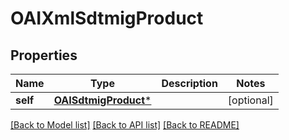 # OAIXmlSdtmigProduct

## Properties
Name | Type | Description | Notes
------------ | ------------- | ------------- | -------------
**self** | [**OAISdtmigProduct***](OAISdtmigProduct.md) |  | [optional] 

[[Back to Model list]](../README.md#documentation-for-models) [[Back to API list]](../README.md#documentation-for-api-endpoints) [[Back to README]](../README.md)



